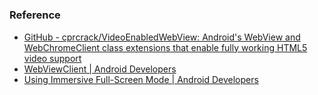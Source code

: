 #
### Reference

- [GitHub - cprcrack/VideoEnabledWebView: Android's WebView and WebChromeClient class extensions that enable fully working HTML5 video support](https://github.com/cprcrack/VideoEnabledWebView)
- [WebViewClient | Android Developers](https://developer.android.com/reference/android/webkit/WebViewClient.html)
- [Using Immersive Full-Screen Mode | Android Developers](https://developer.android.com/training/system-ui/immersive.html)
